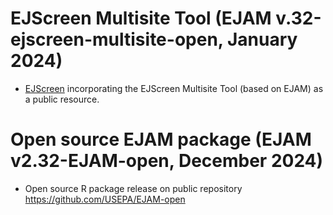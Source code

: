 # EJScreen Multisite Tool (EJAM v.32-ejscreen-multisite-open, January 2024)

-   [EJScreen](https://www.epa.gov/ejscreen "https://www.epa.gov/ejscreen") incorporating the EJScreen Multisite Tool (based on EJAM) as a public resource.

# Open source EJAM package (EJAM v2.32-EJAM-open, December 2024)

-   Open source R package release on public repository <https://github.com/USEPA/EJAM-open>
